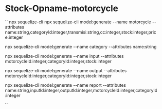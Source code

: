 # Stock-Opname-motorcycle


`` npx sequelize-cli
npx sequelize-cli model:generate --name motorcycle --attributes name:string,categoryId:integer,transmisi:string,cc:integer,stock:integer,price:integer

npx sequelize-cli model:generate --name category --attributes name:string

npx sequelize-cli model:generate --name input --attributes motorcycleId:integer,categoryId:integer,stock:integer

npx sequelize-cli model:generate --name output --attributes motorcycleId:integer,categoryId:integer,stock:integer

npx sequelize-cli model:generate --name report --attributes name:string,inputId:integer,outputId:integer,motorcycleId:integer,categoryId:integer

``